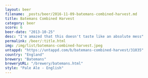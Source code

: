 ```yaml
---
layout: beer
filename: _posts/beer/2016-11-09-batemans-combined-harvest.md
title: Batemans Combined Harvest
category: beer
score: 6
beer-date: "2013-10-25"
desc: "I'm amazed that this doesn't taste like an absolute mess"
permalink: /beer/:title.html
img: /img/list/batemans-combined-harvest.jpeg
untappd: "https://untappd.com/b/batemans-combined-harvest/31035"
country: "England"
brewery: "Batemans"
breweryURL: "/brewery/batemans.html"
style: "Pale Ale - English"
---
```

